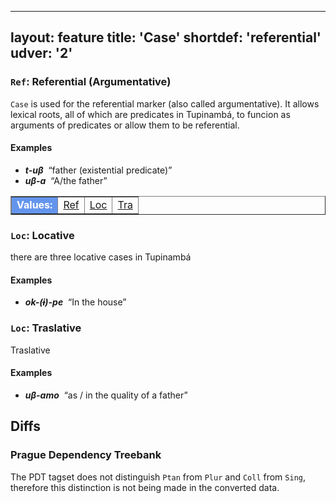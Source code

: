 
---
layout: feature
title: 'Case'
shortdef: 'referential'
udver: '2'
---

<table class="typeindex" border="1">
<tr>
  <td style="background-color:cornflowerblue;color:white"><strong>Values:</strong> </td>
  <td><a href="#Ref">Ref</a></td>
  <td><a href="#Loc">Loc</a></td>
  <td><a href="#Tra">Tra</a></td>
  
  ### <a name="Ref">`Ref`</a>: Referential (Argumentative)

`Case` is used for the referential marker (also called argumentative). It allows lexical roots, all of which are predicates 
in Tupinambá, to funcion as arguments of predicates or allow them to be referential. 


#### Examples

* _<b>t-uβ</b>&nbsp;_ “father (existential predicate)”
* _<b>uβ-a</b>&nbsp;_ “A/the father”
  
</tr>
</table>



### <a name="Loc">`Loc`</a>: Locative

there are three locative cases in Tupinambá

#### Examples

* _<b>ok-(ɨ)-pe</b>&nbsp;_ “In the house”


### <a name="Tra">`Loc`</a>: Traslative

Traslative

#### Examples

* _<b>uβ-amo</b>&nbsp;_ “as / in the quality of a father”



## Diffs

### Prague Dependency Treebank

The PDT tagset does not distinguish `Ptan` from `Plur` and `Coll` from `Sing`,
therefore this distinction is not being made in the converted data.
<!-- Interlanguage links updated Čt lis 12 09:43:03 CET 2020 -->
